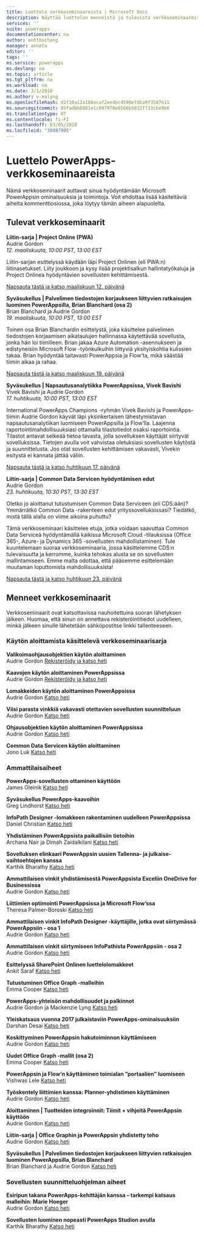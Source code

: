 ```yaml
---
title: Luettelo verkkoseminaareista | Microsoft Docs
description: Näyttää luettelon menneistä ja tulevista verkkoseminaareista, mukaan lukien niiden ajan, päivämäärän ja käsitellyt aiheet.
services: ''
suite: powerapps
documentationcenter: na
author: anhthuchang
manager: anneta
editor: ''
tags: ''
ms.service: powerapps
ms.devlang: na
ms.topic: article
ms.tgt_pltfrm: na
ms.workload: na
ms.date: 3/1/2018
ms.author: v-malyng
ms.openlocfilehash: d1f10a12a188acaf2ee4bc4590e7dba9f3587611
ms.sourcegitcommit: 85fadbb6881e1c097970e0566b5832f733cbe9b6
ms.translationtype: HT
ms.contentlocale: fi-FI
ms.lasthandoff: 03/05/2018
ms.locfileid: "30987995"
---
```

# <a name="powerapps-webinar-listing"></a>Luettelo PowerApps-verkkoseminaareista #
Nämä verkkoseminaarit auttavat sinua hyödyntämään Microsoft PowerAppsin ominaisuuksia ja toimintoja. Voit ehdottaa lisää käsiteltäviä aiheita kommenttiosiossa, joka löytyy tämän aiheen alapuolelta.

## <a name="upcoming-webinars"></a>Tulevat verkkoseminaarit ##
**Liitin-sarja | Project Online (PWA)**
<br>Audrie Gordon
<br>*12. maaliskuuta, 10:00 PST, 13:00 EST*

Liitin-sarjan esittelyssä käydään läpi Project Onlinen (eli PWA:n) liitinasetukset. Liity joukkoon ja kysy lisää projektisalkun hallintatyökaluja ja Project Onlinea hyödyntävien sovellusten kehittämisestä.

[Napsauta tästä ja katso maaliskuun 12. päivänä](https://www.youtube.com/watch?v=oncGxlmFqy8)


**Syväsukellus | Palvelimen tiedostojen korjaukseen liittyvien ratkaisujen luominen PowerAppsilla, Brian Blanchard (osa 2)**
<br>Brian Blanchard ja Audrie Gordon
<br>*19. maaliskuuta, 10:00 PST, 13:00 EST*

Toinen osa Brian Blanchardin esittelystä, joka käsittelee palvelimen tiedostojen korjaamisen aikataulujen hallinnassa käytettävää sovellusta, jonka hän loi tiimilleen. Brian jakaa Azure Automation -asennukseen ja edistyneisiin Microsoft Flow -työnkulkuihin liittyviä yksityiskohtia kulissien takaa. Brian hyödyntää taitavasti PowerAppsia ja Flow’ta, mikä säästää tiimin aikaa ja rahaa.

[Napsauta tästä ja katso maaliskuun 19. päivänä](https://www.youtube.com/watch?v=oncGxlmFqy8)

**Syväsukellus | Napsautusanalytiikka PowerAppsissa, Vivek Bavishi**
<br>Vivek Bavishi ja Audrie Gordon
<br>*17. huhtikuuta, 10:00 PST, 13:00 EST*

International PowerApps Champions -ryhmän Vivek Bavishi ja PowerApps-tiimin Audrie Gordon käyvät läpi yksinkertaisen lähestymistavan napsautusanalytiikan luomiseen PowerAppsilla ja Flow’lla. Laajenna raportointimahdollisuuksiasi ottamalla tilastotiedot osaksi raportointia. Tilastot antavat selkeää tietoa tavasta, jolla sovelluksen käyttäjät siirtyvät sovelluksissa. Tietojen avulla voit vahvistaa oletuksiasi sovellusten käytöstä ja suunnittelusta. Jos otat sovellusten kehittämisen vakavasti, Vivekin esitystä ei kannata jättää väliin.

[Napsauta tästä ja katso huhtikuun 17. päivänä](https://www.youtube.com/watch?v=OM-rlhKJFTA)

**Liitin-sarja | Common Data Servicen hyödyntämisen edut**
<br>Audrie Gordon
<br>*23. huhtikuuta, 10:30 PST, 13:30 EST*

Oletko jo aloittanut tutustumisen Common Data Serviceen (eli CDS:ään)? Ymmärrätkö Common Data -rakenteen edut yrityssovelluksissasi? Tiedätkö, mistä tällä alalla on viime aikoina puhuttu?

Tämä verkkoseminaari käsittelee etuja, jotka voidaan saavuttaa Common Data Serviceä hyödyntämällä kaikissa Microsoft Cloud -tilauksissa (Office 365-, Azure- ja Dynamics 365 -sovellusten mahdollistaminen). Tule kuuntelemaan suoraa verkkoseminaaria, jossa käsittelemme CDS:n tulevaisuutta ja kerromme, kuinka tehokas alusta se on sovellusten mallintamiseen. Emme malta odottaa, että pääsemme esittelemään muutaman loputtomista mahdollisuuksista!

[Napsauta tästä ja katso huhtikuun 23. päivänä](https://www.youtube.com/watch?v=JY8r46HnHoI)

## <a name="past-webinars"></a>Menneet verkkoseminaarit ##
Verkkoseminaarit ovat katsottavissa nauhoitettuina suoran lähetyksen jälkeen. Huomaa, että sinun on annettava rekisteröintitiedot uudelleen, minkä jälkeen sinulle lähetetään sähköpostitse linkki tallenteeseen.

### <a name="getting-started-webinar-series"></a>Käytön aloittamista käsittelevä verkkoseminaarisarja ###
**Valikoimaohjausobjektien käytön aloittaminen**
<br>Audrie Gordon [Rekisteröidy ja katso heti](https://info.microsoft.com/US-EAD-WBNR-FY17-02Feb-28-GettingStartedwithPowerAppsGalleries300759_01Registration-ForminBody.html)

**Kaavojen käytön aloittaminen PowerAppsissa**
<br>Audrie Gordon [Rekisteröidy ja katso heti](https://info.microsoft.com/US-EAD-WBNR-FY17-03Mar-14-GettingStartedwithPowerAppsFormulas300770_01Registration-ForminBody.html)

**Lomakkeiden käytön aloittaminen PowerAppsissa**
<br>Audrie Gordon [Katso heti](https://www.youtube.com/watch?v=WnuwLkNbWk4)

**Viisi parasta vinkkiä vakavasti otettavien sovellusten suunnitteluun**
<br>Audrie Gordon [Katso heti](https://www.youtube.com/watch?v=Ql-pK9ixKxw)

**Ohjausobjektien käytön aloittaminen PowerAppsissa**
<br>Audrie Gordon [Katso heti](https://www.youtube.com/watch?v=lUo0DXvJENI)

**Common Data Servicen käytön aloittaminen**
<br>Jono Luk [Katso heti](https://info.microsoft.com/US-PowerBI-WBNR-FY17-04Apr-18-GettingStartedwiththeCommonDataServices312618_01Registration-ForminBody.html)

### <a name="pro-topics"></a>Ammattilaisaiheet ###
**PowerApps-sovellusten ottaminen käyttöön**
<br>James Oleinik [Katso heti](https://www.youtube.com/watch?v=LF49hFB14Cs)

**Syväsukellus PowerApps-kaavoihin**
<br>Greg Lindhorst [Katso heti](https://www.youtube.com/watch?v=PuePMMuj5ps)

**InfoPath Designer -lomakkeen rakentaminen uudelleen PowerAppsissa**
<br>Daniel Christian [Katso heti](https://www.youtube.com/watch?v=ohQcxcVZSK4)

**Yhdistäminen PowerAppsista paikallisiin tietoihin**
<br>Archana Nair ja Dimah Zaidalkilani [Katso heti](https://www.youtube.com/watch?v=YBdO2MAulx8)

**Sovelluksen elinkaari PowerAppsin uusien Tallenna- ja julkaise-vaihtoehtojen kanssa**
<br>Karthik Bharathy [Katso heti](https://www.youtube.com/watch?v=Np3DXBQvq2I)

**Ammattilaisen vinkit yhdistämisestä PowerAppsista Exceliin OneDrive for Businessissa**
<br>Audrie Gordon [Katso heti](https://www.youtube.com/watch?v=WPhux5_3Sfs)

**Liittimien optimointi PowerAppsissa ja Microsoft Flow’ssa**
<br>Theresa Palmer-Boroski [Katso heti](https://www.youtube.com/watch?v=6jwt4qXA2IQ)

**Ammattilaisen vinkit InfoPath Designer -käyttäjille, jotka ovat siirtymässä PowerAppsiin - osa 1**
<br>Audrie Gordon [Katso heti](https://www.youtube.com/watch?v=EZ09dRuiWLw)

**Ammattilaisen vinkit siirtymiseen InfoPathista PowerAppsiin - osa 2**
<br>Audrie Gordon [Katso heti](https://www.youtube.com/watch?v=Bm2XePxLcSM)

**Esittelyssä SharePoint Onlinen luettelolomakkeet**
<br>Ankit Saraf [Katso heti](https://www.youtube.com/watch?v=3dCwg6wtViI)

**Tutustuminen Office Graph -malleihin**
<br>Emma Cooper [Katso heti](https://www.youtube.com/watch?v=SwLNN3tPVNs)

**PowerApps-yhteisön mahdollisuudet ja palkinnot**
<br> Audrie Gordon ja Mackenzie Lyng [Katso heti](https://www.youtube.com/watch?v=MTIkTPUgDSY)

**Yleiskatsaus vuonna 2017 julkaistaviin PowerApps-ominaisuuksiin**
<br>Darshan Desai [Katso heti](https://www.youtube.com/watch?v=XFMh8-zLkEM)

**Keskittyminen PowerAppsin hakutoiminnon käyttämiseen**
<br>Audrie Gordon [Katso heti](https://www.youtube.com/watch?v=uTPtNaSK_gc)

**Uudet Office Graph -mallit (osa 2)**
<br>Emma Cooper [Katso heti](https://www.youtube.com/watch?v=9PopTeLdpmU)

**PowerAppsin ja Flow’n käyttäminen toimialan ”portaalien” luomiseen**
<br>Vishwas Lele [Katso heti](http://www.youtube.com/watch?v=eSMAAFHK44c)

**Työskentely liittimien kanssa: Planner-yhdistimen käyttäminen**
<br> Audrie Gordon [Katso heti](https://www.youtube.com/watch?v=NBPL9Uw7qzg)

**Aloittaminen | Tuotteiden integroinnit: Tiimit + vihjeitä PowerAppsin käyttöön**
<br>Audrie Gordon [Katso heti](https://www.youtube.com/watch?v=obBQk-aSElI)

**Liitin-sarja | Office Graphin ja PowerAppsin yhdistetty teho**
<br>Audrie Gordon [Katso heti](https://www.youtube.com/watch?v=AOGGyoElGaQ)

**Syväsukellus | Palvelimen tiedostojen korjaukseen liittyvien ratkaisujen luominen PowerAppsilla, Brian Blanchard**
<br>Brian Blanchard ja Audrie Gordon [Katso heti](https://www.youtube.com/watch?v=QAe0oBecowU)


### <a name="app-designer-topics"></a>Sovellusten suunnitteluohjelman aiheet ###
**Esiripun takana PowerApps-kehittäjän kanssa – tarkempi katsaus malleihin: Marie Hoeger**
<br>Audrie Gordon [Katso heti](https://www.youtube.com/watch?v=YF3DKZxlUdM)

**Sovellusten luominen nopeasti PowerApps Studion avulla**
<br>Karthik Bharathy [Katso heti](https://www.youtube.com/watch?v=us85WpXe4cA)
